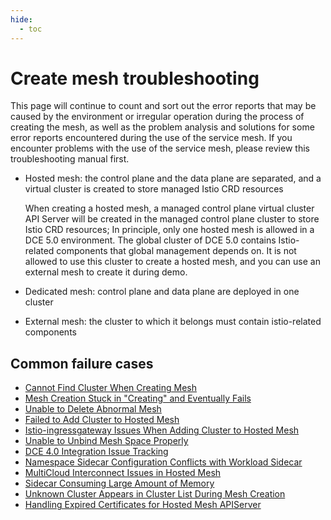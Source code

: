 ```yaml
---
hide:
  - toc
---
```


# Create mesh troubleshooting

This page will continue to count and sort out the error reports that may be caused by the environment or irregular operation during the process of creating the mesh, as well as the problem analysis and solutions for some error reports encountered during the use of the service mesh.
If you encounter problems with the use of the service mesh, please review this troubleshooting manual first.

- Hosted mesh: the control plane and the data plane are separated,
  and a virtual cluster is created to store managed Istio CRD resources

     When creating a hosted mesh, a managed control plane virtual cluster API Server will be created in the managed control plane cluster to store Istio CRD resources;
     In principle, only one hosted mesh is allowed in a DCE 5.0 environment.
     The global cluster of DCE 5.0 contains Istio-related components that global management depends on.
     It is not allowed to use this cluster to create a hosted mesh, and you can use an external mesh to create it during demo.

- Dedicated mesh: control plane and data plane are deployed in one cluster
- External mesh: the cluster to which it belongs must contain istio-related components

## Common failure cases

- [Cannot Find Cluster When Creating Mesh](./cannot-find-cluster.md)
- [Mesh Creation Stuck in "Creating" and Eventually Fails](./always-in-creating.md)
- [Unable to Delete Abnormal Mesh](./failed-to-delete.md)
- [Failed to Add Cluster to Hosted Mesh](./failed-to-add-cluster.md)
- [Istio-ingressgateway Issues When Adding Cluster to Hosted Mesh](./hosted-mesh-errors.md)
- [Unable to Unbind Mesh Space Properly](./mesh-space-cannot-unbind.md)
- [DCE 4.0 Integration Issue Tracking](./dce4.0-issues.md)
- [Namespace Sidecar Configuration Conflicts with Workload Sidecar](./sidecar.md)
- [MultiCloud Interconnect Issues in Hosted Mesh](./cluster-interconnect.md)
- [Sidecar Consuming Large Amount of Memory](./sidecar-memory-err.md)
- [Unknown Cluster Appears in Cluster List During Mesh Creation](./cluster-already-exist.md)
- [Handling Expired Certificates for Hosted Mesh APIServer](./hosted-apiserver-cert-expiration.md)
